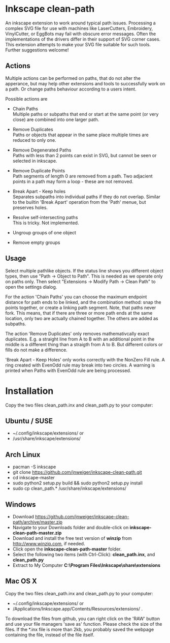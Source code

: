 Inkscape clean-path
===================

An inkscape extension to work around typical path issues.
Processing a complex SVG file for use with machines like LaserCutters,
Embroidery, VinylCutter, or EggBots may fail with obscure error messages. Often
the implementations of the drivers differ in their support of SVG corner cases.
This extension attempts to make your SVG file suitable for such tools.
Further suggestions welcome!

Actions
-------

Multiple actions can be performed on paths, that do not alter the apperance, but may help other
extensions and tools to successfully work on a path. Or change paths behaviour according to a users intent.

Possible actions are

* Chain Paths <br>
  Multiple paths or subpaths that end or start at the same point (or very close) are combined into one larger path.

* Remove Duplicates <br>
  Paths or objects that appear in the same place multiple times are reduced to only one.

* Remove Degenerated Paths <br>
  Paths with less than 2 points can exist in SVG, but cannot be seen or selected in inkscape.

* Remove Duplicate Points <br>
  Path segments of length 0 are removed from a path. Two adjacient points in a path may form a loop -
  these are not removed.

* Break Apart - Keep holes <br>
  Separates subpaths into individual paths if they do not overlap.
  Similar to the builtin 'Break Apart' operation from the 'Path' menue, but preserves holes.

* Resolve self-intersecting paths <br>
  This is tricky. Not implemented.

* Ungroup groups of one object

* Remove empty groups


Usage
-----
Select multiple pathlike objects. If the status line shows you different object types,
then use "Path -> Object to Path". This is needed as we operate only on paths only.
Then select "Extensions -> Modify Path -> Clean Path" to open the settings dialog.

For the action 'Chain Paths' you can choose the maximum endpoint distance for
path ends to be linked, and the combination method: snap the points together,
or create a linking path segment.  Note, that paths never fork. This means,
that if there are three or more path ends at the same location, only two are
actually chained together. The others are added as subpaths.

The action 'Remove Duplicates' only removes mathemativcally exact duplicates.
E.g. a straight line from A to B with an additional point in the middle is a
different thing than a straigth from A to B. But different colors or fills do
not make a difference.

'Break Apart - Keep Holes' only works correctly with the NonZero Fill rule. A
ring created with EvenOdd rule may break into two circles. A warning is printed
when Paths with EvenOdd rule are being processed.


Installation
============

Copy the two files clean_path.inx and
clean_path.py to your computer:

Ubuntu / SUSE
-------------
* ~/.config/inkscape/extensions/ or
* /usr/share/inkscape/extensions/

Arch Linux
----------
* pacman -S inkscape
* git clone https://github.com/jnweiger/inkscape-clean-path.git
* cd inkscape-master
* sudo python2 setup.py build && sudo python2 setup.py install
* sudo cp clean_path.* /usr/share/inkscape/extensions/

Windows
-------
* Download https://github.com/jnweiger/inkscape-clean-path/archive/master.zip
* Navigate to your Downloads folder and double-click on **inkscape-clean-path-master.zip**
* Download and install the free test version of **winzip** from http://www.winzip.com, if needed.
* Click open the **inkscape-clean-path-master** folder.
* Select the following two items (with Ctrl-Click): **clean_path.inx**, and **clean_path.py**
* Extract to My Computer **C:\Program Files\Inkscape\share\extensions**


Mac OS X
--------
Copy the two files clean_path.inx and clean_path.py to your computer:
* ~/.config/inkscape/extensions/ or
*  /Applications/Inkscape.app/Contents/Resources/extensions/ .

To download the files from github, you can right click on the 'RAW' button and use your file managers 'save as' function.  Please check the size of the files. If the *.inx file is more than 2kb, you probably saved the webpage containing the file, instead of the file itself.



